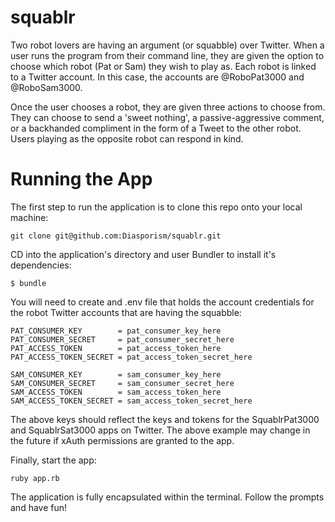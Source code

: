 squablr
=======

Two robot lovers are having an argument (or squabble) over Twitter. When a user runs the program from their command line, they are given the option to choose which robot (Pat or Sam) they wish to play as. Each robot is linked to a Twitter account. In this case, the accounts are @RoboPat3000 and @RoboSam3000.

Once the user chooses a robot, they are given three actions to choose from. They can choose to send a 'sweet nothing', a passive-aggressive comment, or a backhanded compliment in the form of a Tweet to the other robot. Users playing as the opposite robot can respond in kind.

Running the App
=======

The first step to run the application is to clone this repo onto your local machine:
```shell
git clone git@github.com:Diasporism/squablr.git
```

CD into the application's directory and user Bundler to install it's dependencies:

```shell
$ bundle
```

You will need to create and .env file that holds the account credentials for the robot Twitter accounts that are having the squabble:

```shell
PAT_CONSUMER_KEY        = pat_consumer_key_here
PAT_CONSUMER_SECRET     = pat_consumer_secret_here
PAT_ACCESS_TOKEN        = pat_access_token_here
PAT_ACCESS_TOKEN_SECRET = pat_access_token_secret_here

SAM_CONSUMER_KEY        = sam_consumer_key_here
SAM_CONSUMER_SECRET     = sam_consumer_secret_here
SAM_ACCESS_TOKEN        = sam_access_token_here
SAM_ACCESS_TOKEN_SECRET = sam_access_token_secret_here
```

The above keys should reflect the keys and tokens for the SquablrPat3000 and SquablrSat3000 apps on Twitter. The above example may change in the future if xAuth permissions are granted to the app.

Finally, start the app:

```shell
ruby app.rb
```

The application is fully encapsulated within the terminal. Follow the prompts and have fun!
